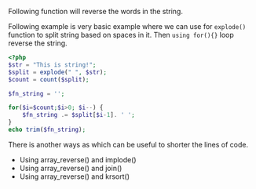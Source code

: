 Following function will reverse the words in the string. 

Following example is very basic example where we can use for `explode()` function to split string based on spaces in it.
Then `using for(){}` loop reverse the string.

```php
<?php
$str = "This is string!";
$split = explode(" ", $str);
$count = count($split);

$fn_string = '';

for($i=$count;$i>0; $i--) {
    $fn_string .= $split[$i-1]. ' ';
}
echo trim($fn_string);
```

There is another ways as which can be useful to shorter the lines of code. 
<ul>
  <li> Using array_reverse() and implode()
  </li>
   <li> Using array_reverse() and join()
  </li>
   <li> Using array_reverse() and krsort()
  </li>
  
